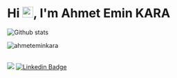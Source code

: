 # Hi <img src="https://media.giphy.com/media/hvRJCLFzcasrR4ia7z/giphy.gif" width="25px">, I'm Ahmet Emin KARA</h2>


![Github stats](https://github-readme-stats.vercel.app/api?username=ahmeteminkara&show_icons=true&cache_seconds=86400) 


<p><img align="left" src="https://github-readme-stats.vercel.app/api/top-langs?username=ahmeteminkara&show_icons=true&locale=en&layout=compact" alt="ahmeteminkara" /></p>

<br><br>

![](https://komarev.com/ghpvc/?username=ahmeteminkara&color=000000&style=for-the-badge&label=VIEWS)
[![Linkedin Badge](https://img.shields.io/badge/ahmeteminkara-000?style=for-the-badge&logo=linkedin)](https://www.linkedin.com/in/ahmeteminkara/)
<!--
**ahmeteminkara/ahmeteminkara** is a ✨ _special_ ✨ repository because its `README.md` (this file) appears on your GitHub profile.

Here are some ideas to get you started:

- 🔭 I’m currently working on ...
- 🌱 I’m currently learning ...
- 👯 I’m looking to collaborate on ...
- 🤔 I’m looking for help with ...
- 💬 Ask me about ...
- 📫 How to reach me: ...
- 😄 Pronouns: ...
- ⚡ Fun fact: ...
-->
